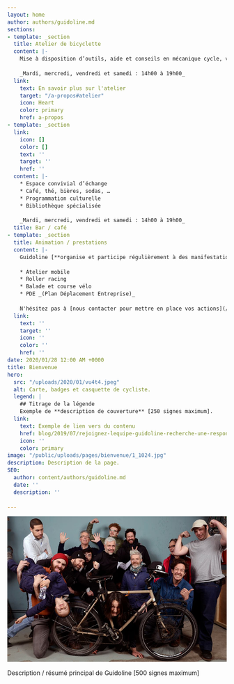 ```yaml
---
layout: home
author: authors/guidoline.md
sections:
- template: _section
  title: Atelier de bicyclette
  content: |-
    Mise à disposition d’outils, aide et conseils en mécanique cycle, vente de vélos et pièces détachées

    _Mardi, mercredi, vendredi et samedi : 14h00 à 19h00_
  link:
    text: En savoir plus sur l'atelier
    target: "/a-propos#atelier"
    icon: Heart
    color: primary
    href: a-propos
- template: _section
  link:
    icon: []
    color: []
    text: ''
    target: ''
    href: ''
  content: |-
    * Espace convivial d’échange
    * Café, thé, bières, sodas, …
    * Programmation culturelle
    * Bibliothèque spécialisée

    _Mardi, mercredi, vendredi et samedi : 14h00 à 19h00_
  title: Bar / café
- template: _section
  title: Animation / prestations
  content: |-
    Guidoline [**organise et participe régulièrement à des manifestations**](/blog/animations) pour donner son regard sur la **culture vélo**.

    * Atelier mobile
    * Roller racing
    * Balade et course vélo
    * PDE _(Plan Déplacement Entreprise)_

    N'hésitez pas à [nous contacter pour mettre en place vos actions](/a-propos#prestations).
  link:
    text: ''
    target: ''
    icon: ''
    color: ''
    href: ''
date: 2020/01/28 12:00 AM +0000
title: Bienvenue
hero:
  src: "/uploads/2020/01/vu4t4.jpeg"
  alt: Carte, badges et casquette de cycliste.
  legend: |
    ## Titrage de la légende
    Exemple de **description de couverture** [250 signes maximum].
  link:
    text: Exemple de lien vers du contenu
    href: blog/2019/07/rejoignez-lequipe-guidoline-recherche-une-responsable-datelier
    icon: ''
    color: primary
image: "/public/uploads/pages/bienvenue/1_1024.jpg"
description: Description de la page.
SEO:
  author: content/authors/guidoline.md
  date: ''
  description: ''

---
```

![L'équipe de Guidoline](/public/uploads/pages/bienvenue/equipe-guidoline.jpg)

Description / résumé principal de Guidoline \[500 signes maximum]